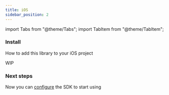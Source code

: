 ```yaml
---
title: iOS
sidebar_position: 2
---
```


import Tabs from "@theme/Tabs";
import TabItem from "@theme/TabItem";

### Install

How to add this library to your iOS project

<Tabs>
 <TabItem value="cocoapods" label="Cocoapods" default>

WIP

  </TabItem>

</Tabs>

### Next steps

Now you can [configure](/docs/getting_started/configuration/ios) the SDK to start using
